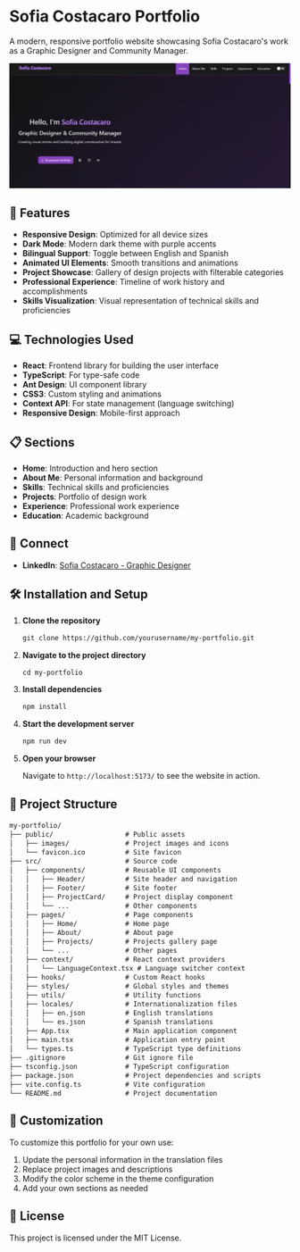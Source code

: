 # Sofia Costacaro Portfolio

A modern, responsive portfolio website showcasing Sofia Costacaro's work as a Graphic Designer and Community Manager.

![Portfolio screenshot](image.png)

## 🚀 Features

- **Responsive Design**: Optimized for all device sizes
- **Dark Mode**: Modern dark theme with purple accents
- **Bilingual Support**: Toggle between English and Spanish
- **Animated UI Elements**: Smooth transitions and animations
- **Project Showcase**: Gallery of design projects with filterable categories
- **Professional Experience**: Timeline of work history and accomplishments
- **Skills Visualization**: Visual representation of technical skills and proficiencies

## 💻 Technologies Used

- **React**: Frontend library for building the user interface
- **TypeScript**: For type-safe code
- **Ant Design**: UI component library
- **CSS3**: Custom styling and animations
- **Context API**: For state management (language switching)
- **Responsive Design**: Mobile-first approach

## 📋 Sections

- **Home**: Introduction and hero section
- **About Me**: Personal information and background
- **Skills**: Technical skills and proficiencies
- **Projects**: Portfolio of design work
- **Experience**: Professional work experience
- **Education**: Academic background

## 🔗 Connect

- **LinkedIn**: [Sofia Costacaro - Graphic Designer](https://www.linkedin.com/in/sof%C3%ADa-costacaro-graphic-designer/)

## 🛠️ Installation and Setup

1. **Clone the repository**

   ```markdown
   git clone https://github.com/yourusername/my-portfolio.git
   ```

2. **Navigate to the project directory**

   ```markdown
   cd my-portfolio
   ```

3. **Install dependencies**

   ```markdown
   npm install
   ```

4. **Start the development server**

   ```markdown
   npm run dev
   ```

5. **Open your browser**

   Navigate to `http://localhost:5173/` to see the website in action.

## 📁 Project Structure

```
my-portfolio/
├── public/                  # Public assets
│   ├── images/              # Project images and icons
│   └── favicon.ico          # Site favicon
├── src/                     # Source code
│   ├── components/          # Reusable UI components
│   │   ├── Header/          # Site header and navigation
│   │   ├── Footer/          # Site footer
│   │   ├── ProjectCard/     # Project display component
│   │   └── ...              # Other components
│   ├── pages/               # Page components
│   │   ├── Home/            # Home page
│   │   ├── About/           # About page
│   │   ├── Projects/        # Projects gallery page
│   │   └── ...              # Other pages
│   ├── context/             # React context providers
│   │   └── LanguageContext.tsx # Language switcher context
│   ├── hooks/               # Custom React hooks
│   ├── styles/              # Global styles and themes
│   ├── utils/               # Utility functions
│   ├── locales/             # Internationalization files
│   │   ├── en.json          # English translations
│   │   └── es.json          # Spanish translations
│   ├── App.tsx              # Main application component
│   ├── main.tsx             # Application entry point
│   └── types.ts             # TypeScript type definitions
├── .gitignore               # Git ignore file
├── tsconfig.json            # TypeScript configuration
├── package.json             # Project dependencies and scripts
├── vite.config.ts           # Vite configuration
└── README.md                # Project documentation
```

## 🔧 Customization

To customize this portfolio for your own use:

1. Update the personal information in the translation files
2. Replace project images and descriptions
3. Modify the color scheme in the theme configuration
4. Add your own sections as needed

## 📜 License

This project is licensed under the MIT License.
